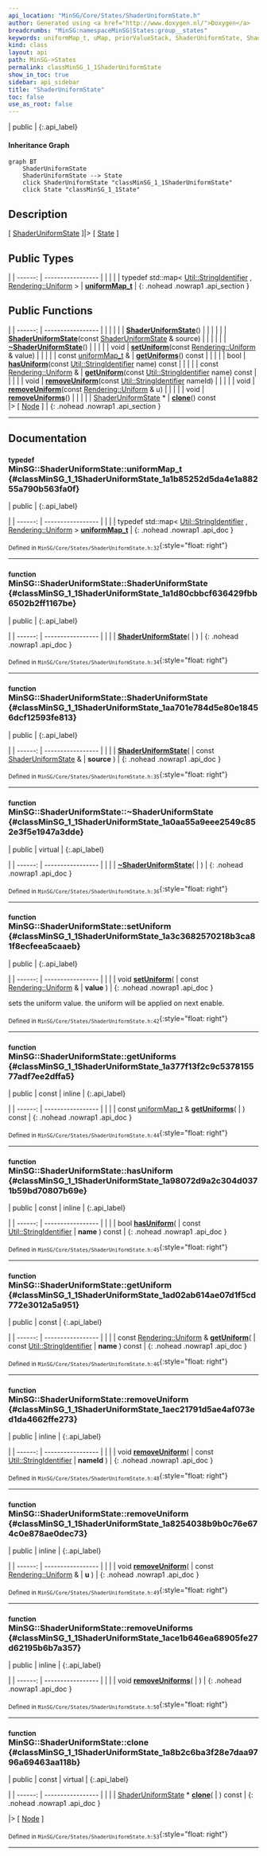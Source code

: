 ```yaml
---
api_location: "MinSG/Core/States/ShaderUniformState.h"
author: Generated using <a href="http://www.doxygen.nl/">Doxygen</a>
breadcrumbs: "MinSG:namespaceMinSG|States:group__states"
keywords: uniformMap_t, uMap, priorValueStack, ShaderUniformState, ShaderUniformState, ~ShaderUniformState, setUniform, getUniforms, hasUniform, getUniform, removeUniform, removeUniform, removeUniforms, clone, doEnableState, doDisableState
kind: class
layout: api
path: MinSG->States
permalink: classMinSG_1_1ShaderUniformState
show_in_toc: true
sidebar: api_sidebar
title: "ShaderUniformState"
toc: false
use_as_root: false
---
```


| public |
{:.api_label}

#### Inheritance Graph

```mermaid
graph BT
	ShaderUniformState
	ShaderUniformState --> State
	click ShaderUniformState "classMinSG_1_1ShaderUniformState"
	click State "classMinSG_1_1State"
```

## Description



[ [ShaderUniformState](classMinSG_1_1ShaderUniformState) ]|> [ [State](classMinSG_1_1State) ]



## Public Types

|
| ------: | ----------------- |
|  | |
| typedef std::map< [Util::StringIdentifier](classUtil_1_1StringIdentifier) , [Rendering::Uniform](classRendering_1_1Uniform) > | **[uniformMap_t](#classMinSG_1_1ShaderUniformState_1a1b85252d5da4e1a88255a790b563fa0f)**  |
{: .nohead .nowrap1 .api_section }


## Public Functions

|
| ------: | ----------------- |
|  | |
|  | **[ShaderUniformState](#classMinSG_1_1ShaderUniformState_1a1d80cbbcf636429fbb6502b2ff1167be)**() |
|  | |
|  | **[ShaderUniformState](#classMinSG_1_1ShaderUniformState_1aa701e784d5e80e18456dcf12593fe813)**(const [ShaderUniformState](classMinSG_1_1ShaderUniformState) & source) |
|  | |
|  | **[~ShaderUniformState](#classMinSG_1_1ShaderUniformState_1a0aa55a9eee2549c852e3f5e1947a3dde)**() |
|  | |
| void | **[setUniform](#classMinSG_1_1ShaderUniformState_1a3c3682570218b3ca81f8ecfeea5caaeb)**(const [Rendering::Uniform](classRendering_1_1Uniform) & value) |
|  | |
| const [uniformMap_t](classMinSG_1_1ShaderUniformState#classMinSG_1_1ShaderUniformState_1a1b85252d5da4e1a88255a790b563fa0f) & | **[getUniforms](#classMinSG_1_1ShaderUniformState_1a377f13f2c9c537815577adf7ee2dffa5)**() const |
|  | |
| bool | **[hasUniform](#classMinSG_1_1ShaderUniformState_1a98072d9a2c304d0371b59bd70807b69e)**(const [Util::StringIdentifier](classUtil_1_1StringIdentifier)  name) const |
|  | |
| const [Rendering::Uniform](classRendering_1_1Uniform) & | **[getUniform](#classMinSG_1_1ShaderUniformState_1ad02ab614ae07d1f5cd772e3012a5a951)**(const [Util::StringIdentifier](classUtil_1_1StringIdentifier)  name) const |
|  | |
| void | **[removeUniform](#classMinSG_1_1ShaderUniformState_1aec21791d5ae4af073ed1da4662ffe273)**(const [Util::StringIdentifier](classUtil_1_1StringIdentifier)  nameId) |
|  | |
| void | **[removeUniform](#classMinSG_1_1ShaderUniformState_1a8254038b9b0c76e674c0e878ae0dec73)**(const [Rendering::Uniform](classRendering_1_1Uniform) & u) |
|  | |
| void | **[removeUniforms](#classMinSG_1_1ShaderUniformState_1ace1b646ea68905fe27d62195b6b7a357)**() |
|  | |
| [ShaderUniformState](classMinSG_1_1ShaderUniformState) * | **[clone](#classMinSG_1_1ShaderUniformState_1a8b2c6ba3f28e7daa9796a69463aa118b)**() const <br/> |> [ [Node](classMinSG_1_1Node) ] |
{: .nohead .nowrap1 .api_section }


-------------------------------------------------------------------

## Documentation

### <small>typedef</small><br/> MinSG::ShaderUniformState::uniformMap_t {#classMinSG_1_1ShaderUniformState_1a1b85252d5da4e1a88255a790b563fa0f}

| public |
{:.api_label}

|
| ------: | ----------------- |
|  |
| typedef std::map< [Util::StringIdentifier](classUtil_1_1StringIdentifier) , [Rendering::Uniform](classRendering_1_1Uniform) > **[uniformMap_t](#classMinSG_1_1ShaderUniformState_1a1b85252d5da4e1a88255a790b563fa0f)**  |
{: .nohead .nowrap1 .api_doc }





<sub>Defined in `MinSG/Core/States/ShaderUniformState.h:32`</sub>{:style="float: right"}

-------------------------------------------------------------------

### <small>function</small><br/> MinSG::ShaderUniformState::ShaderUniformState {#classMinSG_1_1ShaderUniformState_1a1d80cbbcf636429fbb6502b2ff1167be}

| public |
{:.api_label}

|
| ------: | ----------------- |
|  |
|  **[ShaderUniformState](#classMinSG_1_1ShaderUniformState_1a1d80cbbcf636429fbb6502b2ff1167be)**( |  ) |
{: .nohead .nowrap1 .api_doc }





<sub>Defined in `MinSG/Core/States/ShaderUniformState.h:34`</sub>{:style="float: right"}

-------------------------------------------------------------------

### <small>function</small><br/> MinSG::ShaderUniformState::ShaderUniformState {#classMinSG_1_1ShaderUniformState_1aa701e784d5e80e18456dcf12593fe813}

| public |
{:.api_label}

|
| ------: | ----------------- |
|  |
|  **[ShaderUniformState](#classMinSG_1_1ShaderUniformState_1aa701e784d5e80e18456dcf12593fe813)**( | const [ShaderUniformState](classMinSG_1_1ShaderUniformState) & | **source** ) |
{: .nohead .nowrap1 .api_doc }





<sub>Defined in `MinSG/Core/States/ShaderUniformState.h:35`</sub>{:style="float: right"}

-------------------------------------------------------------------

### <small>function</small><br/> MinSG::ShaderUniformState::~ShaderUniformState {#classMinSG_1_1ShaderUniformState_1a0aa55a9eee2549c852e3f5e1947a3dde}

| public | virtual |
{:.api_label}

|
| ------: | ----------------- |
|  |
|  **[~ShaderUniformState](#classMinSG_1_1ShaderUniformState_1a0aa55a9eee2549c852e3f5e1947a3dde)**( |  ) |
{: .nohead .nowrap1 .api_doc }





<sub>Defined in `MinSG/Core/States/ShaderUniformState.h:36`</sub>{:style="float: right"}

-------------------------------------------------------------------

### <small>function</small><br/> MinSG::ShaderUniformState::setUniform {#classMinSG_1_1ShaderUniformState_1a3c3682570218b3ca81f8ecfeea5caaeb}

| public |
{:.api_label}

|
| ------: | ----------------- |
|  |
| void **[setUniform](#classMinSG_1_1ShaderUniformState_1a3c3682570218b3ca81f8ecfeea5caaeb)**( | const [Rendering::Uniform](classRendering_1_1Uniform) & | **value** ) |
{: .nohead .nowrap1 .api_doc }



sets the uniform value. the uniform will be applied on next enable.



<sub>Defined in `MinSG/Core/States/ShaderUniformState.h:42`</sub>{:style="float: right"}

-------------------------------------------------------------------

### <small>function</small><br/> MinSG::ShaderUniformState::getUniforms {#classMinSG_1_1ShaderUniformState_1a377f13f2c9c537815577adf7ee2dffa5}

| public | const | inline |
{:.api_label}

|
| ------: | ----------------- |
|  |
| const [uniformMap_t](classMinSG_1_1ShaderUniformState#classMinSG_1_1ShaderUniformState_1a1b85252d5da4e1a88255a790b563fa0f) & **[getUniforms](#classMinSG_1_1ShaderUniformState_1a377f13f2c9c537815577adf7ee2dffa5)**( |  ) const |
{: .nohead .nowrap1 .api_doc }





<sub>Defined in `MinSG/Core/States/ShaderUniformState.h:44`</sub>{:style="float: right"}

-------------------------------------------------------------------

### <small>function</small><br/> MinSG::ShaderUniformState::hasUniform {#classMinSG_1_1ShaderUniformState_1a98072d9a2c304d0371b59bd70807b69e}

| public | const | inline |
{:.api_label}

|
| ------: | ----------------- |
|  |
| bool **[hasUniform](#classMinSG_1_1ShaderUniformState_1a98072d9a2c304d0371b59bd70807b69e)**( | const [Util::StringIdentifier](classUtil_1_1StringIdentifier)  | **name** ) const |
{: .nohead .nowrap1 .api_doc }





<sub>Defined in `MinSG/Core/States/ShaderUniformState.h:45`</sub>{:style="float: right"}

-------------------------------------------------------------------

### <small>function</small><br/> MinSG::ShaderUniformState::getUniform {#classMinSG_1_1ShaderUniformState_1ad02ab614ae07d1f5cd772e3012a5a951}

| public | const |
{:.api_label}

|
| ------: | ----------------- |
|  |
| const [Rendering::Uniform](classRendering_1_1Uniform) & **[getUniform](#classMinSG_1_1ShaderUniformState_1ad02ab614ae07d1f5cd772e3012a5a951)**( | const [Util::StringIdentifier](classUtil_1_1StringIdentifier)  | **name** ) const |
{: .nohead .nowrap1 .api_doc }





<sub>Defined in `MinSG/Core/States/ShaderUniformState.h:46`</sub>{:style="float: right"}

-------------------------------------------------------------------

### <small>function</small><br/> MinSG::ShaderUniformState::removeUniform {#classMinSG_1_1ShaderUniformState_1aec21791d5ae4af073ed1da4662ffe273}

| public | inline |
{:.api_label}

|
| ------: | ----------------- |
|  |
| void **[removeUniform](#classMinSG_1_1ShaderUniformState_1aec21791d5ae4af073ed1da4662ffe273)**( | const [Util::StringIdentifier](classUtil_1_1StringIdentifier)  | **nameId** ) |
{: .nohead .nowrap1 .api_doc }





<sub>Defined in `MinSG/Core/States/ShaderUniformState.h:48`</sub>{:style="float: right"}

-------------------------------------------------------------------

### <small>function</small><br/> MinSG::ShaderUniformState::removeUniform {#classMinSG_1_1ShaderUniformState_1a8254038b9b0c76e674c0e878ae0dec73}

| public | inline |
{:.api_label}

|
| ------: | ----------------- |
|  |
| void **[removeUniform](#classMinSG_1_1ShaderUniformState_1a8254038b9b0c76e674c0e878ae0dec73)**( | const [Rendering::Uniform](classRendering_1_1Uniform) & | **u** ) |
{: .nohead .nowrap1 .api_doc }





<sub>Defined in `MinSG/Core/States/ShaderUniformState.h:49`</sub>{:style="float: right"}

-------------------------------------------------------------------

### <small>function</small><br/> MinSG::ShaderUniformState::removeUniforms {#classMinSG_1_1ShaderUniformState_1ace1b646ea68905fe27d62195b6b7a357}

| public | inline |
{:.api_label}

|
| ------: | ----------------- |
|  |
| void **[removeUniforms](#classMinSG_1_1ShaderUniformState_1ace1b646ea68905fe27d62195b6b7a357)**( |  ) |
{: .nohead .nowrap1 .api_doc }





<sub>Defined in `MinSG/Core/States/ShaderUniformState.h:50`</sub>{:style="float: right"}

-------------------------------------------------------------------

### <small>function</small><br/> MinSG::ShaderUniformState::clone {#classMinSG_1_1ShaderUniformState_1a8b2c6ba3f28e7daa9796a69463aa118b}

| public | const | virtual |
{:.api_label}

|
| ------: | ----------------- |
|  |
| [ShaderUniformState](classMinSG_1_1ShaderUniformState) * **[clone](#classMinSG_1_1ShaderUniformState_1a8b2c6ba3f28e7daa9796a69463aa118b)**( |  ) const |
{: .nohead .nowrap1 .api_doc }

|> [ [Node](classMinSG_1_1Node) ]





<sub>Defined in `MinSG/Core/States/ShaderUniformState.h:53`</sub>{:style="float: right"}

-------------------------------------------------------------------

